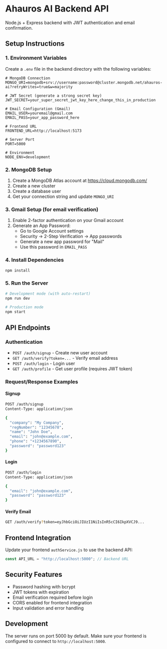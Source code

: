 # Ahauros AI Backend API

Node.js + Express backend with JWT authentication and email confirmation.

## Setup Instructions

### 1. Environment Variables

Create a `.env` file in the backend directory with the following variables:

```env
# MongoDB Connection
MONGO_URI=mongodb+srv://username:password@cluster.mongodb.net/ahauros-ai?retryWrites=true&w=majority

# JWT Secret (generate a strong secret key)
JWT_SECRET=your_super_secret_jwt_key_here_change_this_in_production

# Email Configuration (Gmail)
EMAIL_USER=youremail@gmail.com
EMAIL_PASS=your_app_password_here

# Frontend URL
FRONTEND_URL=http://localhost:5173

# Server Port
PORT=5000

# Environment
NODE_ENV=development
```

### 2. MongoDB Setup

1. Create a MongoDB Atlas account at https://cloud.mongodb.com/
2. Create a new cluster
3. Create a database user
4. Get your connection string and update `MONGO_URI`

### 3. Gmail Setup (for email verification)

1. Enable 2-factor authentication on your Gmail account
2. Generate an App Password:
   - Go to Google Account settings
   - Security → 2-Step Verification → App passwords
   - Generate a new app password for "Mail"
   - Use this password in `EMAIL_PASS`

### 4. Install Dependencies

```bash
npm install
```

### 5. Run the Server

```bash
# Development mode (with auto-restart)
npm run dev

# Production mode
npm start
```

## API Endpoints

### Authentication

- `POST /auth/signup` - Create new user account
- `GET /auth/verify?token=...` - Verify email address
- `POST /auth/login` - Login user
- `GET /auth/profile` - Get user profile (requires JWT token)

### Request/Response Examples

#### Signup
```bash
POST /auth/signup
Content-Type: application/json

{
  "company": "My Company",
  "regNumber": "12345678",
  "name": "John Doe",
  "email": "john@example.com",
  "phone": "+1234567890",
  "password": "password123"
}
```

#### Login
```bash
POST /auth/login
Content-Type: application/json

{
  "email": "john@example.com",
  "password": "password123"
}
```

#### Verify Email
```bash
GET /auth/verify?token=eyJhbGciOiJIUzI1NiIsInR5cCI6IkpXVCJ9...
```

## Frontend Integration

Update your frontend `authService.js` to use the backend API:

```javascript
const API_URL = "http://localhost:5000"; // Backend URL
```

## Security Features

- Password hashing with bcrypt
- JWT tokens with expiration
- Email verification required before login
- CORS enabled for frontend integration
- Input validation and error handling

## Development

The server runs on port 5000 by default. Make sure your frontend is configured to connect to `http://localhost:5000`.

